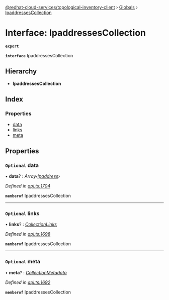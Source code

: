 [@redhat-cloud-services/topological-inventory-client](../README.md) › [Globals](../globals.md) › [IpaddressesCollection](ipaddressescollection.md)

# Interface: IpaddressesCollection

**`export`** 

**`interface`** IpaddressesCollection

## Hierarchy

* **IpaddressesCollection**

## Index

### Properties

* [data](ipaddressescollection.md#optional-data)
* [links](ipaddressescollection.md#optional-links)
* [meta](ipaddressescollection.md#optional-meta)

## Properties

### `Optional` data

• **data**? : *Array‹[Ipaddress](ipaddress.md)›*

*Defined in [api.ts:1704](https://github.com/RedHatInsights/javascript-clients.gi/blob/master/packages/topological-inventory/api.ts#L1704)*

**`memberof`** IpaddressesCollection

___

### `Optional` links

• **links**? : *[CollectionLinks](collectionlinks.md)*

*Defined in [api.ts:1698](https://github.com/RedHatInsights/javascript-clients.gi/blob/master/packages/topological-inventory/api.ts#L1698)*

**`memberof`** IpaddressesCollection

___

### `Optional` meta

• **meta**? : *[CollectionMetadata](collectionmetadata.md)*

*Defined in [api.ts:1692](https://github.com/RedHatInsights/javascript-clients.gi/blob/master/packages/topological-inventory/api.ts#L1692)*

**`memberof`** IpaddressesCollection
